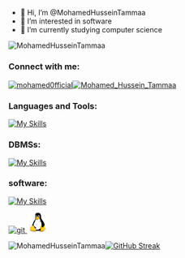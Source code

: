 - 👋 Hi, I’m @MohamedHusseinTammaa
- 👀 I’m interested in software 
- 🌱 I’m currently studying computer science


<p align="left"> <img src="https://komarev.com/ghpvc/?username=MohamedHusseinTammaa&label=Profile%20views&color=0e75b6&style=flat" alt="MohamedHusseinTammaa" /> </p>

<h3 align="left">Connect with me:</h3>
<p align="left">
<a href="https://x.com/mohamed0fficial" target="blank"><img align="center" src="https://raw.githubusercontent.com/rahuldkjain/github-profile-readme-generator/master/src/images/icons/Social/twitter.svg" alt="mohamed0fficial" height="30" width="40" /></a><a href="https://www.linkedin.com/in/mohamed-hussein-tammaa-9849451a2" target="blank"><img align="center" src="https://raw.githubusercontent.com/rahuldkjain/github-profile-readme-generator/master/src/images/icons/Social/linked-in-alt.svg" alt="Mohamed_Hussein_Tammaa" height="30" width="40" /></a>

<h3 align="left">Languages and Tools:</h3>

<p align="left"> 

[![My Skills](https://skillicons.dev/icons?i=js,ts,cs,cpp)](https://skillicons.dev)
<p>
      <h3 align="left">DBMSs:</h3>
  
[![My Skills](https://skillicons.dev/icons?i=mysql,sqlite,postgres)](https://skillicons.dev)
</p>
<p>
      <h3 align="left">software:</h3>
  
[![My Skills](https://skillicons.dev/icons?i=nodejs,expressjs,dotnet,npm,postman,bash)](https://skillicons.dev)
</p>
<p>
  <a href="https://git-scm.com/" target="_blank" rel="noreferrer"> <img src="https://www.vectorlogo.zone/logos/git-scm/git-scm-icon.svg" alt="git" width="40" height="40"/> </a>
  <a href="https://www.linux.org/" target="_blank" rel="noreferrer"> <img src="https://raw.githubusercontent.com/devicons/devicon/master/icons/linux/linux-original.svg" alt="linux" width="40" height="40"/> </a>

</p>

<p><img align="left" src="https://github-readme-stats.vercel.app/api/top-langs?username=MohamedHusseinTammaa&show_icons=true&locale=en&layout=compact" alt="MohamedHusseinTammaa" /></p>

[![GitHub Streak](https://streak-stats.demolab.com?user=mohamedhusseintammaa&theme=dark)](https://git.io/streak-stats)
